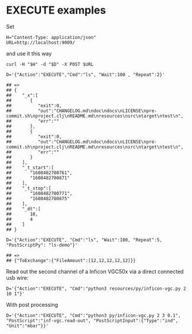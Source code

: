 # EXECUTE examples

Set

```shell
H="Content-Type: application/json"
URL=http://localhost:9009/

```

and use it this way

```shell
curl -H "$H" -d "$D" -X POST $URL
```

```shell
D='{"Action":"EXECUTE","Cmd":"ls", "Wait":100 , "Repeat":2}'

## =>
## {
##    "_x":[
##       {
##          "exit":0,
##          "out":"CHANGELOG.md\ndoc\ndocs\nLICENSE\npre-commit.sh\nproject.clj\nREADME.md\nresources\nsrc\ntarget\ntest\n",
##          "err":""
##       },
##       {
##          "exit":0,
##          "out":"CHANGELOG.md\ndoc\ndocs\nLICENSE\npre-commit.sh\nproject.clj\nREADME.md\nresources\nsrc\ntarget\ntest\n",
##          "err":""
##       }
##    ],
##    "_t_start":[
##       "1608482700761",
##       "1608482700871"
##    ],
##    "_t_stop":[
##       "1608482700771",
##       "1608482700875"
##    ],
##    "_dt":[
##       10,
##       4
##    ]
## }
```


```shell
D='{"Action":"EXECUTE", "Cmd":"ls", "Wait":100, "Repeat":5, "PostScriptPy": "ls-demo"}'

## =>
## {"ToExchange":{"FileAmount":[12,12,12,12,12]}}
```

Read out the second channel of a Inficon VGC50x via a direct connected usb wire:

```shell
D='{"Action":"EXECUTE", "Cmd":"python3 resources/py/inficon-vgc.py 2 10 1"}'
```

With post processing

```shell
D='{"Action":"EXECUTE", "Cmd":"python3 py/inficon-vgc.py 2 3 0.1", "PostScript":"inf-vgc.read-out", "PostScriptInput":{"Type":"ind", "Unit":"mbar"}}'
```
